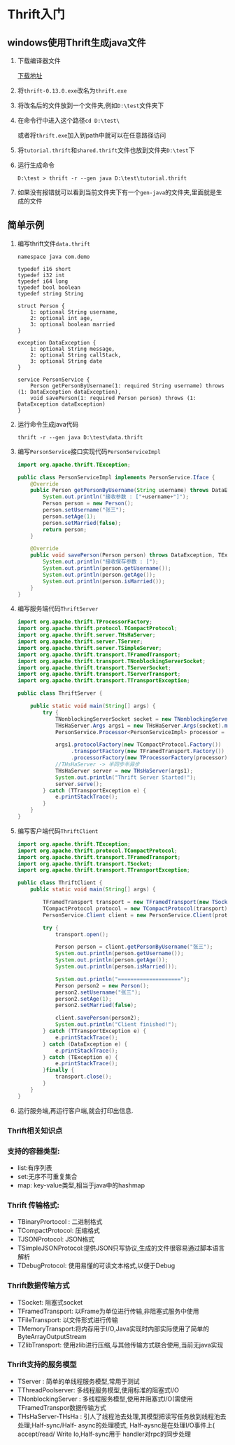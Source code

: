 # Thrift入门

## windows使用Thrift生成java文件

1. 下载编译器文件

   [下载地址](http://us.mirrors.quenda.co/apache/thrift/0.13.0/thrift-0.13.0.exe)

2. 将`thrift-0.13.0.exe`改名为`thrift.exe`

3. 将改名后的文件放到一个文件夹,例如`D:\test`文件夹下

4. 在命令行中进入这个路径`cd D:\test\`

   或者将`thrift.exe`加入到path中就可以在任意路径访问

5. 将`tutorial.thrift`和`shared.thrift`文件也放到文件夹`D:\test`下

6. 运行生成命令

   `D:\test > thrift -r --gen java D:\test\tutorial.thrift `

7. 如果没有报错就可以看到当前文件夹下有一个`gen-java`的文件夹,里面就是生成的文件

## 简单示例

1. 编写thrift文件`data.thrift`

   ```thrift
   namespace java com.demo
   
   typedef i16 short
   typedef i32 int
   typedef i64 long
   typedef bool boolean
   typedef string String
   
   struct Person {
       1: optional String username,
       2: optional int age,
       3: optional boolean married
   }
   
   exception DataException {
       1: optional String message,
       2: optional String callStack,
       3: optional String date
   }
   
   service PersonService {
       Person getPersonByUsername(1: required String username) throws (1: DataException dataException),
       void savePerson(1: required Person person) throws (1: DataException dataException)
   }
   ```

2. 运行命令生成java代码

   `thrift -r --gen java D:\test\data.thrift`

3. 编写`PersonService`接口实现代码`PersonServiceImpl`

   ```java
   import org.apache.thrift.TException;
   
   public class PersonServiceImpl implements PersonService.Iface {
       @Override
       public Person getPersonByUsername(String username) throws DataException, TException {
           System.out.println("接收参数 : ["+username+"]");
           Person person = new Person();
           person.setUsername("张三");
           person.setAge(1);
           person.setMarried(false);
           return person;
       }
   
       @Override
       public void savePerson(Person person) throws DataException, TException {
           System.out.println("接收保存参数 : [");
           System.out.println(person.getUsername());
           System.out.println(person.getAge());
           System.out.println(person.isMarried());
       }
   }
   ```

4. 编写服务端代码`ThriftServer`

   ```java
   import org.apache.thrift.TProcessorFactory;
   import org.apache.thrift.protocol.TCompactProtocol;
   import org.apache.thrift.server.THsHaServer;
   import org.apache.thrift.server.TServer;
   import org.apache.thrift.server.TSimpleServer;
   import org.apache.thrift.transport.TFramedTransport;
   import org.apache.thrift.transport.TNonblockingServerSocket;
   import org.apache.thrift.transport.TServerSocket;
   import org.apache.thrift.transport.TServerTransport;
   import org.apache.thrift.transport.TTransportException;
   
   public class ThriftServer {
   
       public static void main(String[] args) {
           try {
               TNonblockingServerSocket socket = new TNonblockingServerSocket(8899);
               THsHaServer.Args args1 = new THsHaServer.Args(socket).minWorkerThreads(2).maxWorkerThreads(5);
               PersonService.Processor<PersonServiceImpl> processor = new PersonService.Processor<>(new PersonServiceImpl());
   
               args1.protocolFactory(new TCompactProtocol.Factory())  //协议层
                    .transportFactory(new TFramedTransport.Factory()) //传输层
                    .processorFactory(new TProcessorFactory(processor));
               //THsHaServer -> 半同步半异步
               THsHaServer server = new THsHaServer(args1);
               System.out.println("Thrift Server Started!");
               server.serve();
           } catch (TTransportException e) {
               e.printStackTrace();
           }
       }
   }
   ```

5. 编写客户端代码`ThriftClient`

   ```java
   import org.apache.thrift.TException;
   import org.apache.thrift.protocol.TCompactProtocol;
   import org.apache.thrift.transport.TFramedTransport;
   import org.apache.thrift.transport.TSocket;
   import org.apache.thrift.transport.TTransportException;
   
   public class ThriftClient {
       public static void main(String[] args) {
   
           TFramedTransport transport = new TFramedTransport(new TSocket("localhost", 8899), 1000);
           TCompactProtocol protocol = new TCompactProtocol(transport);
           PersonService.Client client = new PersonService.Client(protocol);
   
           try {
               transport.open();
   
               Person person = client.getPersonByUsername("张三");
               System.out.println(person.getUsername());
               System.out.println(person.getAge());
               System.out.println(person.isMarried());
   
               System.out.println("====================");
               Person person2 = new Person();
               person2.setUsername("张三");
               person2.setAge(1);
               person2.setMarried(false);
   
               client.savePerson(person2);
               System.out.println("Client finished!");
           } catch (TTransportException e) {
               e.printStackTrace();
           } catch (DataException e) {
               e.printStackTrace();
           } catch (TException e) {
               e.printStackTrace();
           }finally {
               transport.close();
           }
       }
   }
   ```

6. 运行服务端,再运行客户端,就会打印出信息.

### Thrift相关知识点

### 支持的容器类型:

* list:有序列表
* set:无序不可重复集合
* map: key-value类型,相当于java中的hashmap

### Thrift 传输格式:

* TBinaryPrortocol : 二进制格式
* TCompactProtocol: 压缩格式
* TJSONProtocol: JSON格式
* TSimpleJSONProtocol:提供JSON只写协议,生成的文件很容易通过脚本语言解析
* TDebugProtocol: 使用易懂的可读文本格式,以便于Debug

### Thrift数据传输方式

* TSocket: 阻塞式socket
* TFramedTransport: 以Frame为单位进行传输,非阻塞式服务中使用
* TFileTransport: 以文件形式进行传输
* TMemoryTransport:将内存用于I/O,Java实现时内部实际使用了简单的ByteArrayOutputStream
* TZlibTransport: 使用zlib进行压缩,与其他传输方式联合使用,当前无java实现

### Thrift支持的服务模型

* TServer : 简单的单线程服务模型,常用于测试
* TThreadPoolserver: 多线程服务模型,使用标准的阻塞式I/O
* TNonblockingServer : 多线程服务模型,使用井阻塞式l/O(需使用TFramedTranspor数据传输方式
* THsHaServer-THsHa : 引人了线程池去处理,其模型把读写任务放到线程池去处理;Half-sync/Half- async的处理模式, Half-aysnc是在处理I/O事件上( accept/read/ Write Io,Half-sync用于 handler对rpc的同步处理

